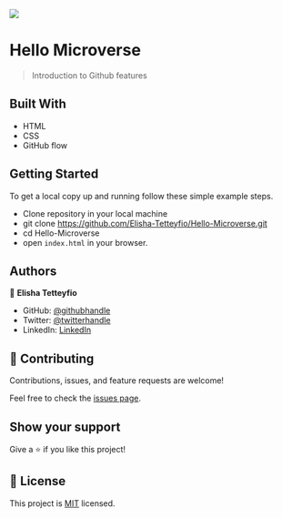 ![](https://img.shields.io/badge/Microverse-blueviolet)

# Hello Microverse

> Introduction to Github features


## Built With

- HTML
- CSS
- GitHub flow


## Getting Started

To get a local copy up and running follow these simple example steps.

- Clone repository in your local machine 
- git clone https://github.com/Elisha-Tetteyfio/Hello-Microverse.git
- cd Hello-Microverse
- open `index.html` in your browser.



## Authors

👤 **Elisha Tetteyfio**

- GitHub: [@githubhandle](https://github.com/elisha-tetteyfio)
- Twitter: [@twitterhandle](https://twitter.com/Nii_AlYasa)
- LinkedIn: [LinkedIn](https://linkedin.com/in/elisha-tetteyfio)

## 🤝 Contributing

Contributions, issues, and feature requests are welcome!

Feel free to check the [issues page](https://github.com/Elisha-Tetteyfio/Hello-Microverse/issues).

## Show your support

Give a ⭐️ if you like this project!

## 📝 License

This project is [MIT](./MIT.md) licensed.
